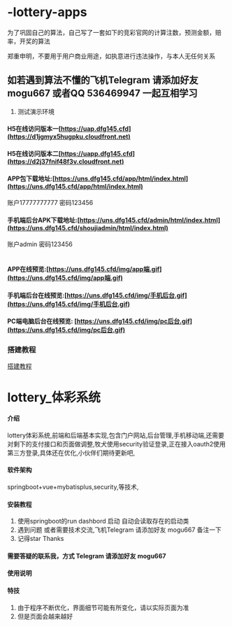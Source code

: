 # -lottery-apps

为了巩固自己的算法，自己写了一套如下的竞彩官网的计算注数，预测金额，赔率，开奖的算法

郑重申明，不要用于用户商业用途，如执意进行违法操作，与本人无任何关系
## 如若遇到算法不懂的飞机Telegram 请添加好友 mogu667 或者QQ 536469947 一起互相学习

1.  测试演示环境  <br>
#### H5在线访问版本一[https://uap.dfg145.cfd](https://d1jgmyx5hugpku.cloudfront.net)<br>
#### H5在线访问版本二[https://uapp.dfg145.cfd](https://d2j37fnif48f3v.cloudfront.net)<br>

#### APP包下载地址:[https://uns.dfg145.cfd/app/html/index.html](https://uns.dfg145.cfd/app/html/index.html)<br>

账户17777777777 密码123456 <br>
####  手机端后台APK下载地址:[https://uns.dfg145.cfd/admin/html/index.html](https://uns.dfg145.cfd/shoujiadmin/html/index.html)<br>
账户admin 密码123456 <br>
<br>

#### APP在线预览:[https://uns.dfg145.cfd/img/app端.gif](https://uns.dfg145.cfd/img/app端.gif)<br>
#### 手机端后台在线预览:[https://uns.dfg145.cfd/img/手机后台.gif](https://uns.dfg145.cfd/img/手机后台.gif)<br>
#### PC端电脑后台在线预览: [https://uns.dfg145.cfd/img/pc后台.gif](https://uns.dfg145.cfd/img/pc后台.gif)<br>


### 搭建教程
[搭建教程](https://youtu.be/7BIIAtqUiUI)

# lottery_体彩系统

#### 介绍
lottery体彩系统,前端和后端基本实现,包含门户网站,后台管理,手机移动端,还需要对剩下的支付接口和页面做调整,牧犬使用security验证登录,正在接入oauth2使用第三方登录,具体还在优化,小伙伴们期待更新吧,

#### 软件架构

springboot+vue+mybatisplus,security,等技术,

#### 安装教程

1.  使用springboot的run dashbord 启动  自动会读取存在的启动类
2.  遇到问题  或者需要技术交流,飞机Telegram 请添加好友 mogu667  备注一下
3.  记得star   Thanks 

#### 需要答疑的联系我，方式 Telegram 请添加好友 mogu667

#### 使用说明


#### 特技

1.  由于程序不断优化，界面细节可能有所变化，请以实际页面为准
2.  但是页面会越来越好

